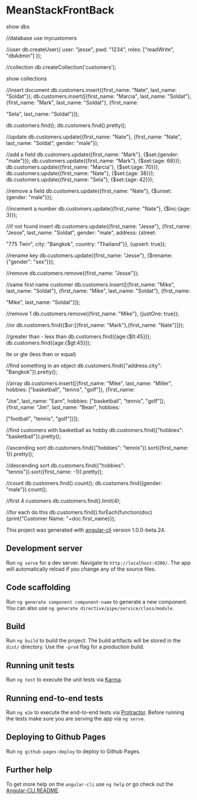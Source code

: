 # MeanStackFrontBack

show dbs

//database
use mycustomers

//user
db.createUser({
	user: "jesse",
	pwd: "1234",
	roles: ["readWrite", "dbAdmin"]
});

//collection
db.createCollection('customers');

show collections

//insert document
db.customers.insert({first_name: "Nate", last_name: "Soldat"});
db.customers.insert([{first_name: "Marcia", last_name: "Soldat"}, {first_name: "Mark", last_name: "Soldat"}, {first_name: 

"Sela", last_name: "Soldat"}]);


db.customers.find();
db.customers.find().pretty();

//update
db.customers.update({first_name: "Nate"}, {first_name: "Nate", last_name: "Soldat", gender: "male"});

//add a field
db.customers.update({first_name: "Mark"}, {$set:{gender: "male"}});
db.customers.update({first_name: "Mark"}, {$set:{age: 68}});
db.customers.update({first_name: "Marcia"}, {$set:{age: 70}});
db.customers.update({first_name: "Nate"}, {$set:{age: 38}});
db.customers.update({first_name: "Sela"}, {$set:{age: 42}});

//remove a field
db.customers.update({first_name: "Nate"}, {$unset:{gender: "male"}});

//incement a number
db.customers.update({first_name: "Nate"}, {$inc:{age: 3}});

//if not found insert
db.customers.update({first_name: "Jesse"}, {first_name: "Jesse", last_name: "Soldat", gender: "male", address: {street: 

"775 Twin", city: "Bangkok", country: "Thailand"}}, {upsert: true});

//rename key
db.customers.update({first_name: "Jesse"}, {$rename:{"gender": "sex"}});

//remove
db.customers.remove({first_name: "Jesse"});

//same first name customer
db.customers.insert([{first_name: "Mike", last_name: "Soldat"}, {first_name: "Mike", last_name: "Soldat"}, {first_name: 

"Mike", last_name: "Soldat"}]);

//remove 1
db.customers.remove({first_name: "Mike"}, {justOne: true});

//or
db.customers.find({$or:[{first_name: "Mark"},{first_name: "Nate"}]});

//greater than - less than
db.customers.find({age:{$lt:45}});
db.customers.find({age:{$gt:45}});

lte or gte (less than or equal)

//find something in an object
db.customers.find({"address.city": "Bangkok"}).pretty();

//array
db.customers.insert([{first_name: "Mike", last_name: "Miller", hobbies: ["basketball", "tennis", "golf"]}, {first_name: 

"Joe", last_name: "Earn", hobbies: ["basketball", "tennis", "golf"]}, {first_name: "Jim", last_name: "Bean", hobbies: 

["football", "tennis", "golf"]}]);

//find customers with basketball as hobby
db.customers.find({"hobbies": "basketball"}).pretty();

//ascending sort
db.customers.find({"hobbies": "tennis"}).sort({first_name: 1}).pretty();

//descending sort
db.customers.find({"hobbies": "tennis"}).sort({first_name: -1}).pretty();

//count
db.customers.find().count();
db.customers.find({gender: "male"}).count();

//first 4 customers
db.customers.find().limit(4);

//for each do this
db.customers.find().forEach(function(doc){print("Customer Name: "+doc.first_name)});


This project was generated with [angular-cli](https://github.com/angular/angular-cli) version 1.0.0-beta.24.

## Development server
Run `ng serve` for a dev server. Navigate to `http://localhost:4200/`. The app will automatically reload if you change any of the source files.

## Code scaffolding

Run `ng generate component component-name` to generate a new component. You can also use `ng generate directive/pipe/service/class/module`.

## Build

Run `ng build` to build the project. The build artifacts will be stored in the `dist/` directory. Use the `-prod` flag for a production build.

## Running unit tests

Run `ng test` to execute the unit tests via [Karma](https://karma-runner.github.io).

## Running end-to-end tests

Run `ng e2e` to execute the end-to-end tests via [Protractor](http://www.protractortest.org/).
Before running the tests make sure you are serving the app via `ng serve`.

## Deploying to Github Pages

Run `ng github-pages:deploy` to deploy to Github Pages.

## Further help

To get more help on the `angular-cli` use `ng help` or go check out the [Angular-CLI README](https://github.com/angular/angular-cli/blob/master/README.md).
